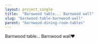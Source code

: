 ```yaml
---
layout: project_single
title:  "Barnwood table... Barnwood wall"
slug: "barnwood-table-barnwood-wall"
parent: "barnwood-dining-room-tables"
---
```

Barnwood table... Barnwood wall❤